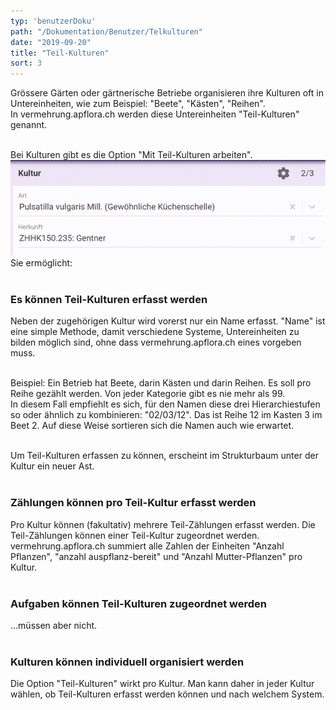 ```yaml
---
typ: 'benutzerDoku'
path: "/Dokumentation/Benutzer/Telkulturen"
date: "2019-09-20"
title: "Teil-Kulturen"
sort: 3
---
```


Grössere Gärten oder gärtnerische Betriebe organisieren ihre Kulturen oft in Untereinheiten, wie zum Beispiel: "Beete", "Kästen", "Reihen".<br/>
In vermehrung.apflora.ch werden diese Untereinheiten "Teil-Kulturen" genannt.<br/><br/>

Bei Kulturen gibt es die Option "Mit Teil-Kulturen arbeiten".<br/>
![Option "Mit Teil-Kulturen arbeiten"](_media/teilkultur_option.gif)<br/>
Sie ermöglicht:
<br/><br/>

### Es können Teil-Kulturen erfasst werden
Neben der zugehörigen Kultur wird vorerst nur ein Name erfasst. "Name" ist eine simple Methode, damit verschiedene Systeme, Untereinheiten zu bilden möglich sind, ohne dass vermehrung.apflora.ch eines vorgeben muss.<br/><br/>

Beispiel: Ein Betrieb hat Beete, darin Kästen und darin Reihen. Es soll pro Reihe gezählt werden. Von jeder Kategorie gibt es nie mehr als 99.<br/>
In diesem Fall empfiehlt es sich, für den Namen diese drei Hierarchiestufen so oder ähnlich zu kombinieren: "02/03/12". Das ist Reihe 12 im Kasten 3 im Beet 2. Auf diese Weise sortieren sich die Namen auch wie erwartet.<br/><br/>

Um Teil-Kulturen erfassen zu können, erscheint im Strukturbaum unter der Kultur ein neuer Ast.
<br/><br/>

### Zählungen können pro Teil-Kultur erfasst werden
Pro Kultur können (fakultativ) mehrere Teil-Zählungen erfasst werden. Die Teil-Zählungen können einer Teil-Kultur zugeordnet werden.<br/>
vermehrung.apflora.ch summiert alle Zahlen der Einheiten "Anzahl Pflanzen", "anzahl auspflanz-bereit" und "Anzahl Mutter-Pflanzen" pro Kultur.
<br/><br/>

### Aufgaben können Teil-Kulturen zugeordnet werden
...müssen aber nicht.
<br/><br/>

### Kulturen können individuell organisiert werden
Die Option "Teil-Kulturen" wirkt pro Kultur. Man kann daher in jeder Kultur wählen, ob Teil-Kulturen erfasst werden können und nach welchem System.